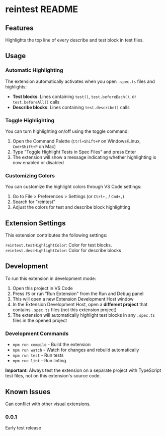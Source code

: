 # reintest README

## Features
Highlights the top line of every describe and test block in test files.

## Usage

### Automatic Highlighting
The extension automatically activates when you open `.spec.ts` files and highlights:
- **Test blocks**: Lines containing `test()`, `test.beforeEach()`, or `test.beforeAll()` calls
- **Describe blocks**: Lines containing `test.describe()` calls

### Toggle Highlighting
You can turn highlighting on/off using the toggle command:
1. Open the Command Palette (`Ctrl+Shift+P` on Windows/Linux, `Cmd+Shift+P` on Mac)
2. Type "Toggle Highlight Tests in Spec Files" and press Enter
3. The extension will show a message indicating whether highlighting is now enabled or disabled

### Customizing Colors
You can customize the highlight colors through VS Code settings:
1. Go to File > Preferences > Settings (or `Ctrl+,` / `Cmd+,`)
2. Search for "reintest"
3. Adjust the colors for test and describe block highlighting

## Extension Settings
This extension contributes the following settings:

`reintest.testHighlightColor`: Color for test blocks.
`reintest.descHighlightColor`: Color for describe blocks

## Development

To run this extension in development mode:

1. Open this project in VS Code
2. Press `F5` or run "Run Extension" from the Run and Debug panel
3. This will open a new Extension Development Host window
4. In the Extension Development Host, open a **different project** that contains `.spec.ts` files (not this extension project)
5. The extension will automatically highlight test blocks in any `.spec.ts` files in the opened project

### Development Commands

- `npm run compile` - Build the extension
- `npm run watch` - Watch for changes and rebuild automatically
- `npm run test` - Run tests
- `npm run lint` - Run linting

**Important**: Always test the extension on a separate project with TypeScript test files, not on this extension's source code.

## Known Issues
Can conflict with other visual extensions.

### 0.0.1
Early test release

